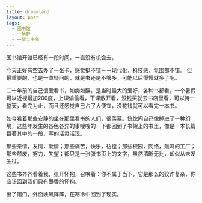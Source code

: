 ```yaml
---
title: dreamland
layout: post
tags:
  - 图书馆
  - 一场梦
  - 一梦二十年
---
```


图书馆开馆已经有一段时间，一直没有机会去。

今天正好有空去办了一张卡，感觉挺不错－－现代化，科技感，氛围都不错。
但最重要的，也是一直疑问的，就是书还是不够多，可能以后慢慢就多了吧。

二十年前的自己很爱看书，如痴如醉，是当时最大的爱好，各种书都看，一个暑假可以近视增加200度，上课偷偷看，下课敞开看，没钱买就去书店里看，可以待一整天，看完为止，而且还感觉自己占了大便宜，没花钱就可以看完一本书。

如今看着那些安静的坐在那里看书的人们，很羡慕。恍惚间自己像掉进了一种幻境，这些年发生的各色各异的事嗖嗖的一下都回到了书架上的书里，像是一本长篇巨著其中的一段，写的活灵活现。

那些亲情，友情，爱情；那些痛苦，快乐，彷徨；那些校园，网络，轰鸣的工厂；那些颓废，努力，失望；都只是一张张书页上的文字，虽然清晰无比，却似从未发生过。

这些书齐齐看着我，张开怀抱，召唤着：你不属于当下，它是那么的狡诈复杂，你应该回到我们只有墨香的怀抱。

出了馆门，外面妖风阵阵，在寒冷中回到了现实。


